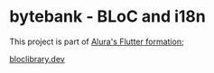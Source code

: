 # bytebank - BLoC and i18n

This project is part of [Alura's Flutter formation](https://www.alura.com.br/formacao-flutter);

[bloclibrary.dev](https://bloclibrary.dev/#/)